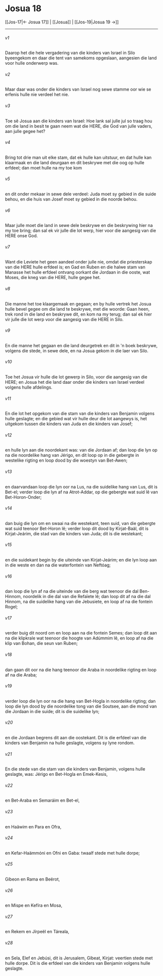 # Josua 18

[[Jos-17|← Josua 17]] | [[Josua]] | [[Jos-19|Josua 19 →]]
***

###### v1
Daarop het die hele vergadering van die kinders van Israel in Silo byeengekom en daar die tent van samekoms opgeslaan, aangesien die land voor hulle onderwerp was. 
###### v2
Maar daar was onder die kinders van Israel nog sewe stamme oor wie se erfenis hulle nie verdeel het nie. 
###### v3
Toe sê Josua aan die kinders van Israel: Hoe lank sal julle jul so traag hou om die land in besit te gaan neem wat die HERE, die God van julle vaders, aan julle gegee het? 
###### v4
Bring tot drie man uit elke stam, dat ek hulle kan uitstuur, en dat hulle kan klaarmaak en die land deurgaan en dit beskrywe met die oog op hulle erfdeel; dan moet hulle na my toe kom 
###### v5
en dit onder mekaar in sewe dele verdeel: Juda moet sy gebied in die suide behou, en die huis van Josef moet sy gebied in die noorde behou. 
###### v6
Maar julle moet die land in sewe dele beskrywe en die beskrywing hier na my toe bring; dan sal ek vir julle die lot werp, hier voor die aangesig van die HERE onse God. 
###### v7
Want die Leviete het geen aandeel onder julle nie, omdat die priesterskap van die HERE hulle erfdeel is; en Gad en Ruben en die halwe stam van Manasse het hulle erfdeel ontvang oorkant die Jordaan in die ooste, wat Moses, die kneg van die HERE, hulle gegee het. 
###### v8
Die manne het toe klaargemaak en gegaan; en by hulle vertrek het Josua hulle bevel gegee om die land te beskrywe, met die woorde: Gaan heen, trek rond in die land en beskrywe dit, en kom na my terug; dan sal ek hier vir julle die lot werp voor die aangesig van die HERE in Silo. 
###### v9
En die manne het gegaan en die land deurgetrek en dit in 'n boek beskrywe, volgens die stede, in sewe dele, en na Josua gekom in die laer van Silo. 
###### v10
Toe het Josua vir hulle die lot gewerp in Silo, voor die aangesig van die HERE; en Josua het die land daar onder die kinders van Israel verdeel volgens hulle afdelings. 
###### v11
En die lot het opgekom van die stam van die kinders van Benjamin volgens hulle geslagte; en die gebied wat vir hulle deur die lot aangewys is, het uitgekom tussen die kinders van Juda en die kinders van Josef; 
###### v12
en hulle lyn aan die noordekant was: van die Jordaan af; dan loop die lyn op na die noordelike hang van Jérigo, en dit loop op in die gebergte in westelike rigting en loop dood by die woestyn van Bet-Awen; 
###### v13
en daarvandaan loop die lyn oor na Lus, na die suidelike hang van Lus, dit is Bet-el; verder loop die lyn af na Atrot-Addar, op die gebergte wat suid lê van Bet-Horon-Onder; 
###### v14
dan buig die lyn om en swaai na die westekant, teen suid, van die gebergte wat suid teenoor Bet-Horon lê; verder loop dit dood by Kirjat-Baäl, dit is Kirjat-Jeárim, die stad van die kinders van Juda; dit is die westekant; 
###### v15
en die suidekant begin by die uiteinde van Kirjat-Jeárim; en die lyn loop aan in die weste en dan na die waterfontein van Neftóag; 
###### v16
dan loop die lyn af na die uiteinde van die berg wat teenoor die dal Ben-Hinnom, noordelik in die dal van die Refaïete lê; dan loop dit af na die dal Hinnom, na die suidelike hang van die Jebusiete, en loop af na die fontein Rogel; 
###### v17
verder buig dit noord om en loop aan na die fontein Semes; dan loop dit aan na die klipkrale wat teenoor die hoogte van Adúmmim lê, en loop af na die klip van Bohan, die seun van Ruben; 
###### v18
dan gaan dit oor na die hang teenoor die Araba in noordelike rigting en loop af na die Araba; 
###### v19
verder loop die lyn oor na die hang van Bet-Hogla in noordelike rigting; dan loop die lyn dood by die noordelike tong van die Soutsee, aan die mond van die Jordaan in die suide; dit is die suidelike lyn; 
###### v20
en die Jordaan begrens dit aan die oostekant. Dit is die erfdeel van die kinders van Benjamin na hulle geslagte, volgens sy lyne rondom. 
###### v21
En die stede van die stam van die kinders van Benjamin, volgens hulle geslagte, was: Jérigo en Bet-Hogla en Emek-Kesis, 
###### v22
en Bet-Araba en Semaráim en Bet-el, 
###### v23
en Haäwim en Para en Ofra, 
###### v24
en Kefar-Haämmóni en Ofni en Gaba: twaalf stede met hulle dorpe; 
###### v25
Gíbeon en Rama en Beërot, 
###### v26
en Mispe en Kefíra en Mosa, 
###### v27
en Rekem en Jírpeël en Táreala, 
###### v28
en Sela, Elef en Jebúsi, dit is Jerusalem, Gíbeat, Kirjat: veertien stede met hulle dorpe. Dit is die erfdeel van die kinders van Benjamin volgens hulle geslagte. 
